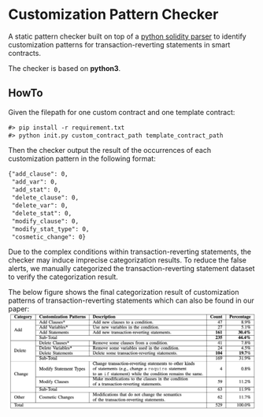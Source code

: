 # Customization Pattern Checker
A static pattern checker built on top of a [python solidity parser](https://github.com/ConsenSys/python-solidity-parser) to identify customization patterns
for transaction-reverting statements in smart contracts. 

The checker is based on **python3**. 

## HowTo
Given the filepath for one custom contract and one template contract: 
```
#> pip install -r requirement.txt
#> python init.py custom_contract_path template_contract_path
```
Then the checker output the result of the occurrences of each customization pattern in the following format:
```
{"add_clause": 0,
 "add_var": 0,
 "add_stat": 0,
 "delete_clause": 0,
 "delete_var": 0,
 "delete_stat": 0,
 "modify_clause": 0,
 "modify_stat_type": 0,
 "cosmetic_change": 0}
```

Due to the complex conditions within transaction-reverting statements, the checker may 
induce imprecise categorization results. To reduce the false alerts, we manually categorized
the transaction-reverting statement dataset to verify the categorization result. 

The below figure shows the final categorization result of customization patterns of transaction-reverting statements
 which can also be found in our paper:
![""](https://github.com/echohermion/customization_pattern_checker/blob/main/checker_result.png?raw=true)

